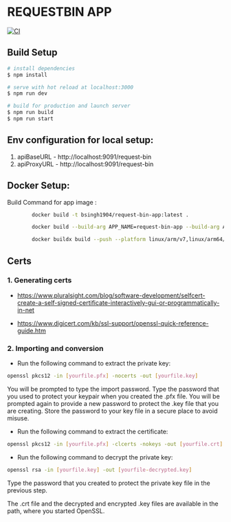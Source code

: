 # REQUESTBIN APP

[![CI](https://github.com/Sharpedge2005/request-bin-app/actions/workflows/image.yml/badge.svg?branch=main)](https://github.com/Sharpedge2005/request-bin-app/actions/workflows/image.yml)

## **Build Setup**

```bash
# install dependencies
$ npm install

# serve with hot reload at localhost:3000
$ npm run dev

# build for production and launch server
$ npm run build
$ npm run start
```

## **Env configuration for local setup:**

1. apiBaseURL - http://localhost:9091/request-bin
2. apiProxyURL - http://localhost:9091/request-bin

## **Docker Setup:**

Build Command for app image :

```bash
        docker build -t bsingh1904/request-bin-app:latest .

        docker build --build-arg APP_NAME=request-bin-app --build-arg APP_PORT=5000 -t bsingh1904/request-bin-app:latest .

        docker buildx build --push --platform linux/arm/v7,linux/arm64/v8,linux/amd64  --tag bsingh1904/request-bin-app:latest .
```

## **Certs**

### 1. Generating certs

- https://www.pluralsight.com/blog/software-development/selfcert-create-a-self-signed-certificate-interactively-gui-or-programmatically-in-net

- https://www.digicert.com/kb/ssl-support/openssl-quick-reference-guide.htm

### 2. Importing and conversion

- Run the following command to extract the private key:

``` bash
openssl pkcs12 -in [yourfile.pfx] -nocerts -out [yourfile.key]
```

You will be prompted to type the import password. Type the password that you used to protect your keypair when you created the .pfx file. You will be prompted again to provide a new password to protect the .key file that you are creating. Store the password to your key file in a secure place to avoid misuse.

- Run the following command to extract the certificate:

```bash
openssl pkcs12 -in [yourfile.pfx] -clcerts -nokeys -out [yourfile.crt]
```

- Run the following command to decrypt the private key:

```bash
openssl rsa -in [yourfile.key] -out [yourfile-decrypted.key]
```

Type the password that you created to protect the private key file in the previous step.

The .crt file and the decrypted and encrypted .key files are available in the path, where you started OpenSSL.
